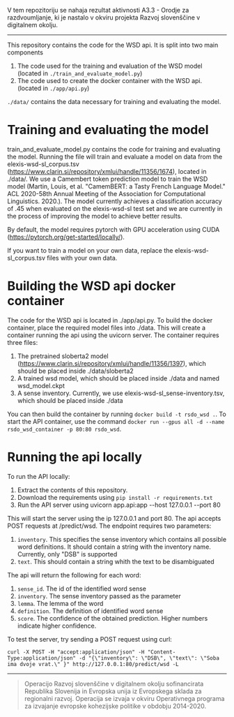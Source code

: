 V tem repozitoriju se nahaja rezultat aktivnosti A3.3 - Orodje za razdvoumljanje, ki je nastalo v okviru projekta Razvoj slovenščine v digitalnem okolju.

---

This repository contains the code for the WSD api. It is split into two main components

1. The code used for the training and evaluation of the WSD model (located in `./train_and_evaluate_model.py`)
2. The code used to create the docker container with the WSD api. (located in `./app/api.py`)

`./data/` contains the data necessary for training and evaluating the model.

# Training and evaluating the model
train_and_evaluate_model.py contains the code for training and evaluating the model. Running the file will train and evaluate a model on data from the elexis-wsd-sl_corpus.tsv (https://www.clarin.si/repository/xmlui/handle/11356/1674), located in ./data/. We use a Camembert token prediction model to train the WSD model (Martin, Louis, et al. "CamemBERT: a Tasty French Language Model." ACL 2020-58th Annual Meeting of the Association for Computational Linguistics. 2020.). The model currently achieves a classification accuracy of .45 when evaluated on the elexis-wsd-sl test set and we are currently in the process of improving the model to achieve better results.

By default, the model requires pytorch with GPU acceleration using CUDA (https://pytorch.org/get-started/locally/).

If you want to train a model on your own data, replace the elexis-wsd-sl_corpus.tsv files with your own data.

# Building the WSD api docker container
The code for the WSD api is located in ./app/api.py. To build the docker container, place the required model files into ./data. This will create a container running the api using the uvicorn server. The container requires three files:
	
1. The pretrained sloberta2 model (https://www.clarin.si/repository/xmlui/handle/11356/1397), which should be placed inside ./data/sloberta2
2. A trained wsd model, which should be placed inside ./data and named wsd_model.ckpt
3. A sense inventory. Currently, we use elexis-wsd-sl_sense-inventory.tsv, which should be placed inside ./data

You can then build the container by running `docker build -t rsdo_wsd .`.  To start the API container, use the command `docker run --gpus all -d --name rsdo_wsd_container -p 80:80 rsdo_wsd`.

# Running the api locally
To run the API locally: 

1. Extract the contents of this repository.
2. Download the requirements using `pip install -r requirements.txt`
3. Run the API server using uvicorn app.api:app --host 127.0.0.1 --port 80

This will start the server using the ip 127.0.0.1 and port 80. The api accepts POST requests at /predict/wsd. The endpoint requires two parameters:

1. `inventory`. This specifies the sense inventory which contains all possible word definitions. It should contain a string with the inventory name.  Currently, only "DSB" is supported
2. `text`. This should contain a string whith the text to be disambiguated 

The api will return the following for each word:

1. `sense_id`. The id of the identified word sense
2. `inventory`. The sense inventory passed as the parameter
3. `lemma`. The lemma of the word
4. `definition`. The definition of identified word sense
5. `score`. The confidence of the obtained prediction. Higher numbers indicate higher confidence.

To test the server, try sending a POST request using curl:

`curl -X POST -H "accept:application/json" -H "Content-Type:application/json" -d "{\"inventory\": \"DSB\", \"text\": \"Soba ima dvoje vrat.\" }" http://127.0.0.1:80/predict/wsd -L`



---
> Operacijo Razvoj slovenščine v digitalnem okolju sofinancirata Republika Slovenija in Evropska unija iz Evropskega sklada za regionalni razvoj. Operacija se izvaja v okviru Operativnega programa za izvajanje evropske kohezijske politike v obdobju 2014-2020.
